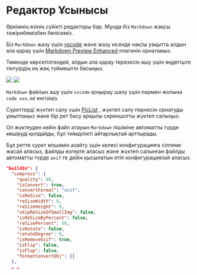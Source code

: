 # Редактор Ұсынысы

Әркімнің өзінің сүйікті редакторы бар. Мұнда біз `Markdown` жақсы тәжірибемізбен бөлісеміз.

Біз `MarkDown` жазу үшін [vscode](https://code.visualstudio.com/) және жазу кезінде нақты уақытта алдын ала қарау үшін [Markdown Preview Enhanced](https://marketplace.visualstudio.com/items?itemName=shd101wyy.markdown-preview-enhanced) плагинін орнатамыз.

Төменде көрсетілгендей, алдын ала қарау терезесін ашу үшін өңдегіште тінтуірдің оң жақ түймешігін басыңыз.

![](https://p.3ti.site/1720775216.avif)
![](https://p.3ti.site/1720775043.avif)

`Markdown` файлын ашу үшін `vscode` қоңырау шалу үшін пәрмен жолына `code xxx.md` енгізіңіз.

Суреттерді жүктеп салу үшін [PicList](https://github.com/Kuingsmile/PicList) , жүктеп салу пернесін орнатуды ұмытпаңыз және бір рет басу арқылы скриншотты жүктеп салыңыз.

Ол жүктеуден кейін файл атауын `Markdown` пішіміне автоматты түрде көшіруді қолдайды, бұл тиімділікті айтарлықтай арттырады.

Бұл ретте сурет өлшемін азайту үшін келесі конфигурацияға сілтеме жасай аласыз, файлды өзгерте аласыз және жүктеп салынған файлды автоматты түрде `avif` ге дейін қысылатын етіп конфигурациялай аласыз.

```json
"buildIn": {
  "compress": {
    "quality": 99,
    "isConvert": true,
    "convertFormat": "avif",
    "isReSize": false,
    "reSizeWidth": 0,
    "reSizeHeight": 0,
    "skipReSizeOfSmallImg": false,
    "isReSizeByPercent": false,
    "reSizePercent": 50,
    "isRotate": false,
    "rotateDegree": 0,
    "isRemoveExif": true,
    "isFlip": false,
    "isFlop": false,
    "formatConvertObj": {}
  },
  … …
```